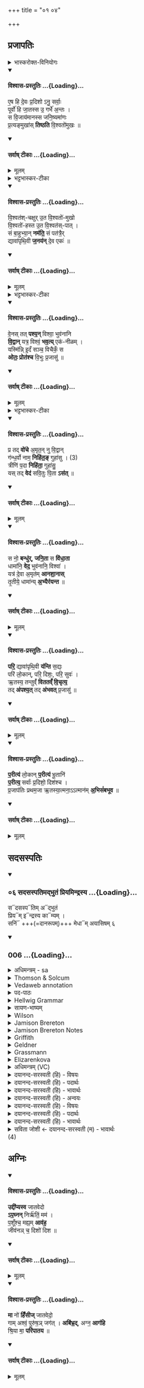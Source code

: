 +++
title = "०१ ०४"

+++

## प्रजापतिः
<details><summary>भास्करोक्त-विनियोगः</summary>

14अथ देवार्य-गुणकीर्तनं द्वितीयं सूक्तमारभ्यते - एष हीत्याद्यास्त्रिष्टुभः ॥
</details>
<div class="js_include" newlevelforh1="4" title="विश्वास-प्रस्तुतिः" unfilled url="/vedAH_yajuH/taittirIyam/sArasvata-vibhAgaH/AraNyakam/Rk/vishvAsa-prastutiH/06_mahA-nArAyaNopaniShat/01_04_guNa-kIrtanam/01_eSha_hi.md">
<details open><summary><h4>विश्वास-प्रस्तुतिः ...{Loading}...</h4></summary>

ए॒ष हि दे॒वः प्र॒दिशो ऽनु॒ सर्वाः॒  
पूर्वो॑ हि जा॒तस्स उ॒ गर्भे॑ अ॒न्तः ।  
स वि॒जाय॑मानस्स जनि॒ष्यमा॑णः  
प्र॒त्यङ्मुखा॑स् **तिष्ठति** वि॒श्वतो॑मुखः ॥
</details>
</div>
<div class="js_include" newlevelforh1="4" title="सर्वाष् टीकाः" unfilled url="/vedAH_yajuH/taittirIyam/sArasvata-vibhAgaH/AraNyakam/Rk/sarvASh_TIkAH/06_mahA-nArAyaNopaniShat/01_04_guNa-kIrtanam/01_eSha_hi.md">
<details open><summary><h4>सर्वाष् टीकाः ...{Loading}...</h4></summary>
<details><summary>मूलम्</summary>

ए॒ष हि दे॒वः प्र॒दिशोनु॒ सर्वाः॒  
पूर्वो॑ हि जा॒तस्स उ॒ गर्भे॑ अ॒न्तः ।  
स वि॒जाय॑मानस्स जनि॒ष्यमा॑णः  
प्र॒त्यङ्मुखा॑स्तिष्ठति वि॒श्वतो॑मुखः ॥
</details>

<details><summary>भट्टभास्कर-टीका</summary>

एष हि देवः विश्वाधिकः सर्वाः प्रदिशः प्रधानदिशः परमात्मा दिक्प्रदेशान् अनु लक्षीकृत्य सर्वासु दिक्ष्वनुगतो भवति सर्वत्र देवनशीलो भवति भानरूपत्वात् । न ह्यभातं किञ्चिदात्मानं लभते । तस्मात् सर्वत्रायमेव तत्तद्रूपेण भाति । किञ्च - स देवः पूर्वः प्रागेव विद्यमानः परमात्मा आदित्यरूपेण प्रादुर्भूत उ अपि तादृशो देव इदानीं गर्भे अन्तो ऽविच्छिन्नचैतन्यः सङ्कुचितचैतन्यो भूत्वा नानाजीवभावेन वर्तते । किञ्च - स एव विजायमानो ऽचेतनात्मना विरूपेण जायमानः । यद्वा - कर्मवशेन विविधशरीरपरिग्रहेण गर्भान्निर्गच्छन् भवति । स एव जनिष्यमाणः पुत्रपौत्रादिभावेन सन्तायमानो भवति । किञ्च - एष आत्मा प्रत्यक् प्रत्येकमञ्चन् मुखादुपक्रमाद् आरभ्य कार्यजातं व्याप्य तिष्ठति । छान्दसं वर्णान्यत्वम् । यद्वा - मुखादारभ्य प्रपञ्चाभिमुख्येन तिष्ठतीति । वचनव्यत्ययो वा - प्रत्यङ्मुखः प्रपञ्चाभिमुखः । आद्युदात्तत्वं मृग्यम् । कथमेकमुखस्यैवमवस्थानमित्याह - विश्वतोमुखः विश्वतो विद्यमानमुखभावः । तस्माद् बहुमुखत्वात् कृत्स्नं कार्यव्याप्तिः ॥
</details>
</details>
</div>
<div class="js_include" newlevelforh1="4" title="विश्वास-प्रस्तुतिः" unfilled url="/vedAH_yajuH/taittirIyam/sArasvata-vibhAgaH/AraNyakam/Rk/vishvAsa-prastutiH/06_mahA-nArAyaNopaniShat/01_04_guNa-kIrtanam/02_vishvatash_chaxuruta.md">
<details open><summary><h4>विश्वास-प्रस्तुतिः ...{Loading}...</h4></summary>

वि॒श्वत॑श्-चक्षुर् उ॒त वि॒श्वतो॑-मुखो  
वि॒श्वतो॑-हस्त  उ॒त वि॒श्वत॑स्-पात् ।  
सं बा॒हुभ्या॒न् **नम॑ति॒** सं पत॑त्रै॒र्  
द्यावा॑पृथि॒वी **ज॒नय॑न्** दे॒व एकः॑ ॥
</details>
</div>
<div class="js_include" newlevelforh1="4" title="सर्वाष् टीकाः" unfilled url="/vedAH_yajuH/taittirIyam/sArasvata-vibhAgaH/AraNyakam/Rk/sarvASh_TIkAH/06_mahA-nArAyaNopaniShat/01_04_guNa-kIrtanam/02_vishvatash_chaxuruta.md">
<details open><summary><h4>सर्वाष् टीकाः ...{Loading}...</h4></summary>
<details><summary>मूलम्</summary>

वि॒श्वत॑श् चक्षुरु॒त वि॒श्वतो॑मुखो  
वि॒श्वतो॑हस्त  उ॒त वि॒श्वत॑स्पात् ।  
सं बा॒हुभ्या॒न् नम॑ति॒ सं पत॑त्रै॒र्  
द्यावा॑पृथि॒वी ज॒नय॑न् दे॒व एकः॑ ॥
</details>

<details><summary>भट्टभास्कर-टीका</summary>

15विश्वतश्चक्षुरिति ॥ व्याख्याता ‘य इमा विश्वा' इत्यत्र । एको देवो रुद्र इत्युक्तम् ॥
</details>
</details>
</div>
<div class="js_include" newlevelforh1="4" title="विश्वास-प्रस्तुतिः" unfilled url="/vedAH_yajuH/taittirIyam/sArasvata-vibhAgaH/AraNyakam/Rk/vishvAsa-prastutiH/06_mahA-nArAyaNopaniShat/01_04_guNa-kIrtanam/03_venas_tat.md">
<details open><summary><h4>विश्वास-प्रस्तुतिः ...{Loading}...</h4></summary>

वे॒नस् तत् **पश्य॒न्** विश्वा॒ भुव॑नानि   
**वि॒द्वान्** यत्र॒ विश्वं॒ **भव॒त्य्** एक॑-नीळम् ।  
यस्मि॑न्नि् इ॒दँ सञ्च॒ विचैकँ॒ स  
**ओतः॒ प्रोत॑श्च** वि॒भुः प्र॒जासु॑ ॥
</details>
</div>
<div class="js_include" newlevelforh1="4" title="सर्वाष् टीकाः" unfilled url="/vedAH_yajuH/taittirIyam/sArasvata-vibhAgaH/AraNyakam/Rk/sarvASh_TIkAH/06_mahA-nArAyaNopaniShat/01_04_guNa-kIrtanam/03_venas_tat.md">
<details open><summary><h4>सर्वाष् टीकाः ...{Loading}...</h4></summary>
<details><summary>मूलम्</summary>

वे॒नस् तत् पश्य॒न्विश्वा॒ भुव॑नानि   
वि॒द्वान् यत्र॒ विश्वं॒ भव॒त्येक॑नीळम् ।  
यस्मि॑न्नि॒दँ सञ्च॒ विचैकँ॒ स  
ओतः॒ प्रोत॑श्च वि॒भुः प्र॒जासु॑ ॥
</details>

<details><summary>भट्टभास्कर-टीका</summary>

16वेन इति ॥ वेनतिः कान्तिकर्मा । प्रपञ्चाविर्भावं कामयमानो देवस् तत् परं व्योम परव्योमावस्थानम् आत्मानं पश्यन् आविर्भावयन् यथा - 'तदैक्षत बहु स्यां' इति 'सोऽकामयत । बहु स्यां' इति । विश्वा विश्वानि भुवनानि विश्वं भुवनात्मकं विद्वान् सर्वार्थज्ञः विश्वभुवनयाथात्म्यज्ञस् तदुपादानयोग्यं प्रथमं बभूव । पुनश्च तद्विशिनष्टि - यत्र कारणद्रव्ये इदं विश्वं जगत एकनीळम् एकवासं सहावस्थितं भवति । उभयो रेकत्वं स्मरन्ति । किञ्च - यस्मिन् कारणे इदं विश्वम् एकं भूत्वा समेति व्येति च एकमिव द्रव्यं समुत्पद्यते विलीयते च तादृशं तत् परमकारणं पश्यन् स देवः विभुर् व्यापकः प्रजासु विकारेषु सर्वेष्व् ओतः प्रोतश्च वर्तते । ओतः कारणत्वेन सर्वत्र कार्ये सन्ततः । प्रोतो ऽधिष्ठानत्वेन भोक्तृत्वपर्यायेण तस्मिन्नपि कारणे सन्ततः । यद्वा - कारणव्याप्तिर् वानं, तद्व्याप्तव्याप्तिः प्रवाणम् ॥  
</details>
</details>
</div>
<div class="js_include" newlevelforh1="4" title="विश्वास-प्रस्तुतिः" unfilled url="/vedAH_yajuH/taittirIyam/sArasvata-vibhAgaH/AraNyakam/Rk/vishvAsa-prastutiH/06_mahA-nArAyaNopaniShat/01_04/01_pra_tadvoche.md">
<details open><summary><h4>विश्वास-प्रस्तुतिः ...{Loading}...</h4></summary>

प्र तद् **वो॑चे** अ॒मृत॒न् नु वि॒द्वान्  
ग॑न्ध॒र्वो नाम॒ **निहि॑त॒ङ्** गुहा॑सु । (3)  
त्रीणि॑ प॒दा **निहि॑ता॒** गुहा॑सु॒  
यस् तद् **वेद॑** सवि॒तुः पि॒ता **ऽस॑त्** ॥
</details>
</div>
<div class="js_include" newlevelforh1="4" title="सर्वाष् टीकाः" unfilled url="/vedAH_yajuH/taittirIyam/sArasvata-vibhAgaH/AraNyakam/Rk/sarvASh_TIkAH/06_mahA-nArAyaNopaniShat/01_04/01_pra_tadvoche.md">
<details open><summary><h4>सर्वाष् टीकाः ...{Loading}...</h4></summary>
<details><summary>मूलम्</summary>

प्र तद्वो॑चे अ॒मृत॒न् नु वि॒द्वान्  
ग॑न्ध॒र्वो नाम॒ निहि॑त॒ङ्गुहा॑सु । (3)  
त्रीणि॑ प॒दा निहि॑ता॒ गुहा॑सु॒  
यस्तद्वेद॑ सवि॒तुः पि॒ताऽस॑त् ॥
</details>
</details>
</div>
<div class="js_include" newlevelforh1="4" title="विश्वास-प्रस्तुतिः" unfilled url="/vedAH_yajuH/taittirIyam/sArasvata-vibhAgaH/AraNyakam/Rk/vishvAsa-prastutiH/06_mahA-nArAyaNopaniShat/01_04/03_sa_no.md">
<details open><summary><h4>विश्वास-प्रस्तुतिः ...{Loading}...</h4></summary>

स नो॒ **बन्धु॑र्, जनि॒ता** स **वि॑धा॒ता**  
धामा॑नि॒ **वेद॒** भुव॑नानि॒  विश्वा॑ ।  
यत्र॑ दे॒वा अ॒मृत॑म् **आनशा॒नास्**  
तृ॒तीये॒ धामा॑न्य् **अ॒भ्यैर॑यन्त** ॥
</details>
</div>
<div class="js_include" newlevelforh1="4" title="सर्वाष् टीकाः" unfilled url="/vedAH_yajuH/taittirIyam/sArasvata-vibhAgaH/AraNyakam/Rk/sarvASh_TIkAH/06_mahA-nArAyaNopaniShat/01_04/03_sa_no.md">
<details open><summary><h4>सर्वाष् टीकाः ...{Loading}...</h4></summary>
<details><summary>मूलम्</summary>

स नो॒ बन्धु॑र् जनि॒ता स वि॑धा॒ता  
धामा॑नि॒ वेद॒ भुव॑नानि॒  विश्वा॑ ।  
यत्र॑ दे॒वा अ॒मृत॑म् आनशा॒नास्  
तृ॒तीये॒ धामा॑न्य् अ॒भ्यैर॑यन्त ॥
</details>
</details>
</div>
<div class="js_include" newlevelforh1="4" title="विश्वास-प्रस्तुतिः" unfilled url="/vedAH_yajuH/taittirIyam/sArasvata-vibhAgaH/AraNyakam/Rk/vishvAsa-prastutiH/06_mahA-nArAyaNopaniShat/01_04/05_pari_dyAvApRthivI.md">
<details open><summary><h4>विश्वास-प्रस्तुतिः ...{Loading}...</h4></summary>

**परि॒** द्यावा॑पृथि॒वी **य॑न्ति** स॒द्यः  
परि॑ लो॒कान्, परि॒ दिशः॒, परि॒ सुवः॑ ।  
ऋ॒तस्य॒ तन्तुव्ँ॑ **विततव्ँ वि॒चृत्य॒**  
तद् **अ॑पश्य॒त्** तद् **अ॑भवत्** प्र॒जासु॑ ॥
</details>
</div>
<div class="js_include" newlevelforh1="4" title="सर्वाष् टीकाः" unfilled url="/vedAH_yajuH/taittirIyam/sArasvata-vibhAgaH/AraNyakam/Rk/sarvASh_TIkAH/06_mahA-nArAyaNopaniShat/01_04/05_pari_dyAvApRthivI.md">
<details open><summary><h4>सर्वाष् टीकाः ...{Loading}...</h4></summary>
<details><summary>मूलम्</summary>

परि॒ द्यावा॑पृथि॒वी य॑न्ति स॒द्यः  
परि॑ लो॒कान् परि॒  दिशः॒ परि॒ सुवः॑ ।  
ऋ॒तस्य॒ तन्तुव्ँ॑ विततव्ँ वि॒चृत्य॒  
तद् अ॑पश्य॒त् तद् अ॑भवत् प्र॒जासु॑ ॥
</details>
</details>
</div>
<div class="js_include" newlevelforh1="4" title="विश्वास-प्रस्तुतिः" unfilled url="/vedAH_yajuH/taittirIyam/sArasvata-vibhAgaH/AraNyakam/Rk/vishvAsa-prastutiH/06_mahA-nArAyaNopaniShat/01_04/07_parItya_lokAn.md">
<details open><summary><h4>विश्वास-प्रस्तुतिः ...{Loading}...</h4></summary>

**प॒रीत्य॑** लो॒कान् **प॒रीत्य॑** भू॒तानि॑  
**प॒रीत्य॒**  सर्वाः॑ प्र॒दिशो॒ दिश॑श्च ।  
प्र॒जाप॑तिः प्रथम॒जा ऋ॒तस्या॒त्मना॒ऽऽत्मान॑म् **अ॒भिसं॑बभूव** ॥
</details>
</div>
<div class="js_include" newlevelforh1="4" title="सर्वाष् टीकाः" unfilled url="/vedAH_yajuH/taittirIyam/sArasvata-vibhAgaH/AraNyakam/Rk/sarvASh_TIkAH/06_mahA-nArAyaNopaniShat/01_04/07_parItya_lokAn.md">
<details open><summary><h4>सर्वाष् टीकाः ...{Loading}...</h4></summary>
<details><summary>मूलम्</summary>

प॒रीत्य॑ लो॒कान् प॒रीत्य॑ भू॒तानि॑  
प॒रीत्य॒  सर्वाः॑ प्र॒दिशो॒ दिश॑श्च ।  
प्र॒जाप॑तिः प्रथम॒जा ऋ॒तस्या॒त्मना॒ऽऽत्मान॑म् अ॒भिसं॑बभूव ॥
</details>
</details>
</div>

## सदसस्पतिः
<div class="js_include" includetitle="true" newlevelforh1="3" unfilled url="/vedAH_Rk/shAkalam/saMhitA/vishvAsa-prastutiH/01/018/06_sadasaspatimadbhutaM_priyamindrasya.md">
<details open><summary><h3>०६ सदसस्पतिमद्भुतं प्रियमिन्द्रस्य ...{Loading}...</h3></summary>

स᳓दसस्प᳓तिम् अ᳓द्भुतं  
प्रिय᳓म् इ᳓न्द्रस्य का᳓म्यम् ।  
सनिं᳓ +++(=दानरूपम्)+++ मेधा᳓म् अयासिषम् ६

</details>
</div>
<div class="js_include" includetitle="true" newlevelforh1="3" unfilled url="/vedAH_Rk/shAkalam/saMhitA/sarvASh_TIkAH/01/018/06_sadasaspatimadbhutaM_priyamindrasya.md">
<details open><summary><h3>006 ...{Loading}...</h3></summary>
<details><summary>अधिमन्त्रम् - sa</summary>

- देवता - सदसस्पतिः
- ऋषिः - मेधातिथिः काण्वः
- छन्दः - गायत्री
</details>

<details><summary>Thomson & Solcum</summary>

स᳓दसस् प᳓तिम् अ᳓द्भुतम्  
प्रिय᳓म् इ᳓न्द्रस्य का᳓मियम्  
सनि᳓म् मेधा᳓म् अयासिषम्
</details>

<details><summary>Vedaweb annotation</summary>

_________
**Strata**  
Normal

_________
**Pāda-label**  
genre M;; Oldenberg's gāyatrī-corpus, cf. Oldenberg (1888: 9f.).  
genre M;; Oldenberg's gāyatrī-corpus, cf. Oldenberg (1888: 9f.).  
genre M;; Oldenberg's gāyatrī-corpus, cf. Oldenberg (1888: 9f.).
_________
**Morph**  
ádbhutam ← ádbhuta- (nominal stem)  
{case:ACC, gender:M, number:SG}

pátim ← páti- (nominal stem)  
{case:ACC, gender:M, number:SG}

sádasaḥ ← sádas- (nominal stem)  
{case:GEN, gender:N, number:SG}

índrasya ← índra- (nominal stem)  
{case:GEN, gender:M, number:SG}

kā́myam ← kā́mya- (nominal stem)  
{case:ACC, gender:M, number:SG}

priyám ← priyá- (nominal stem)  
{case:ACC, gender:M, number:SG}

ayāsiṣam ← √yā- 2 (root)  
{number:SG, person:1, mood:IND, tense:AOR, voice:ACT}

medhā́m ← medhā́- (nominal stem)  
{case:ACC, gender:F, number:SG}

saním ← saní- (nominal stem)  
{case:ACC, gender:M, number:SG}

</details>

<details><summary>पद-पाठः</summary>

सद॑सः । पति॑म् । अद्भु॑तम् । प्रि॒यम् । इन्द्र॑स्य । काम्य॑म् ।  
स॒निम् । मे॒धाम् । अ॒या॒सि॒ष॒म् ॥
</details>

<details><summary>Hellwig Grammar</summary>

-   *sadasas* ← *sadas*
- \[noun\], genitive, singular, neuter
- “mansion; assembly; seat; seat.”

_________

- *patim* ← *pati*
- \[noun\], accusative, singular, masculine
- “husband; overlord; king; deity; īśvara; ruler; pati \[word\];
    commanding officer; leader; owner; mayor; lord.”

_________

- *adbhutam* ← *adbhuta*
- \[noun\], accusative, singular, masculine
- “extraordinary; amazing; supernatural.”

_________

- *priyam* ← *priya*
- \[noun\], accusative, singular, masculine
- “beloved; pleasant; dear; fond(p); wanted; priya \[word\]; favorite;
    good; liked; suitable; proper.”

_________

- *indrasya* ← *indra*
- \[noun\], genitive, singular, masculine
- “Indra; leader; best; king; first; head; self; indra \[word\];
    Indra; sapphire; fourteen; guru.”

_________

- *kāmyam* ← *kāmya*
- \[noun\], accusative, singular, masculine
- “desirable; optional; beautiful.”

_________

- *sanim* ← *sani*
- \[noun\], accusative, singular, masculine
- “gain.”

_________

- *medhām* ← *medhā*
- \[noun\], accusative, singular, feminine
- “intelligence; medhā \[word\]; Medhā.”

_________

- *ayāsiṣam* ← *yā*
- \[verb\], singular, Athematic s aor. (Ind.)
- “go; enter (a state); travel; disappear; reach; come; campaign;
    elapse; arrive; drive; reach; leave; run; depart; ride.”

_________

</details>

<details><summary>सायण-भाष्यम्</summary>

**मेधां** लब्धुं **सदसस्पतिम्** एतन्नामकं देवम् **अयासिषं** प्राप्तवानस्मि । कीदृशम् । **अद्भुतम्** आश्चर्यकरं **इन्द्रस्य** **प्रियं** सोमपाने सहचारित्वात् 'काम्यं कमनीयं **सनिं** धनस्य दातारम् ॥ सदसः । षद्लृ विशरणादौ । सर्वधातुभ्योऽसुन्' । नित्त्वादाद्युदात्तः। पतिम् । पातेर्डतिः (उ. सू. ४. ४९७ )। टिलोपः । प्रत्ययस्वरः । प्रियम् । ‘इगुपधज्ञाप्रीकिरः कः'। इयङादेशः । प्रत्ययस्वरः । काम्यम्। कामयतेः ‘अचो यत्'।  ‘ णेरनिटि ' इति णिलोपः ।  ‘ यतोऽनावः' इत्याद्युदात्तत्वम् । सनिम् ।  ‘ षणु दाने '।  ‘ धात्वादेः षः सः'।  ‘ अच इः ' ( उ. सू. ४. ५७८ ) इत्यनुवृत्तौ  खनिकष्यज्यसिवसिवनिसनिध्वनिग्रन्थिचरिभ्यश्च ' ( उ. सू. ४. ५७९ ) इति इप्रत्ययः । प्रत्ययस्वरः । अयासिषम् ।  ‘ या प्रापणे । लुङ् । मिपोऽमादेशः ।  ‘ यमरमनमातां सक् च ' ( पा. सू. ७. २. ७३ ) इति सिच इडागमः; धातोः सगागमः । निघातः ॥
</details>

<details><summary>Wilson</summary>

_________
**English translation:**  

“I solicit understanding from **Sadasaspati** (= **Agni**, protector of the assembly), the wonderful, the friend of **Indra**, the desirable, the bountiful.”
</details>

<details><summary>Jamison Brereton</summary>

The Lord of the Seat, infallible, dear and desirable to Indra,  
I have besought for wisdom as our gain.
</details>

<details><summary>Jamison Brereton Notes</summary>

ayāsiṣam: I take this form to the root √yā ‘beseech, implore’, not to √yā ‘drive, go’, which does, admittedly, have a well-attested -siṣ-aorist. So also Witzel Gotō, though other translators (including Schmidt, Bṛhaspati und Indra) render as a verb of motion (Geldner “habe ich … angegangen”). That interpretation isn’t impossible, but ‘beseech’ fits the context better.
</details>

<details><summary>Griffith</summary>

To the Assembly's wondrous Lord, to Indra's lovely Friend who gives  
     Wisdom, have I drawn near in prayer.
</details>

<details><summary>Geldner</summary>

Den unsichtbaren Schutzgeist des Hauses, den geliebten Freund Indra´s, habe ich um Verdienst und Eingebung angegangen,
</details>

<details><summary>Grassmann</summary>

Den wunderbaren Wohnungsherrn, des Indra wünschenswerthen Freund, Hab' ich um Weisheit angefleht.
</details>

<details><summary>Elizarenkova</summary>

К Господину сиденья удивительному,  
К милому (другу) Индры, достойному любви,  
Я обратился ради достижения мудрости.
</details>

<details><summary>अधिमन्त्रम् (VC)</summary>

- सदसस्पतिः
- मेधातिथिः काण्वः
- पिपीलिकामध्यानिचृद्गायत्री
- षड्जः
</details>

<details><summary>दयानन्द-सरस्वती (हि) - विषयः</summary>

अगले मन्त्र में इन्द्र शब्द से परमेश्वर के गुणों का उपदेश किया है-
</details>

<details><summary>दयानन्द-सरस्वती (हि) - पदार्थः</summary>

पदार्थान्वयभाषाः -  मैं (इन्द्रस्य) जो सब प्राणियों को ऐश्वर्य्य देने (काम्यम्) उत्तम (सनिम्) पाप-पुण्य कर्मों के यथायोग्य फल देने और (प्रियम्) प्राणियों को प्रसन्न करानेवाले (अद्भुतम्) आश्चर्य्यमय गुण और स्वभाव स्वरूप (सदसस्पतिम्) और जिसमें विद्वान् धार्मिक न्याय करनेवाले स्थित हों, उस सभा के स्वामी परमेश्वर की उपासना और सब उत्तम गुण स्वभाव परोपकारी सभापति को प्राप्त होके (मेधाम्) उत्तम ज्ञान को धारण करनेवाली बुद्धि को (अयासिषम्) प्राप्त होऊँ॥६॥
</details>

<details><summary>दयानन्द-सरस्वती (हि) - भावार्थः</summary>

भावार्थभाषाः -  जो मनुष्य सर्वशक्तिमान् सबके अधिष्ठाता और सब आनन्द के देनेवाले परमेश्वर की उपासना करते और उत्कृष्ट न्यायाधीश को प्राप्त होते हैं, वे ही सब शास्त्रों के बोध से प्रसिद्ध क्रियाओं से युक्त बुद्धियों को प्राप्त और पुरुषार्थी होकर विद्वान् होते हैं॥६॥
</details>

<details><summary>दयानन्द-सरस्वती (हि) - अन्वयः</summary>

अन्वय:  अहमिन्द्रस्य काम्यं सनिं प्रियमद्भुतं सदसस्पतिं परमेश्वरमुपास्य सभाध्यक्षं प्राप्य मेधामयासिषं बुद्धिं प्राप्नुयाम्॥६॥
</details>

<details><summary>दयानन्द-सरस्वती (हि) - विषयः</summary>

अथेन्द्रशब्देन परमेश्वरगुणा उपदिश्यन्ते।
</details>

<details><summary>दयानन्द-सरस्वती (हि) - पदार्थः</summary>

पदार्थान्वयभाषाः -  (सदसः) सीदन्ति विद्वांसो धार्मिका न्यायाधीशा यस्मिँस्तत्सदः सभा तस्य। अत्राधिकरणेऽसुन्। (पतिम्) स्वामिनम् (अद्भुतम्) आश्चर्य्यगुणस्वभावस्वरूपम्। अदि भुवो डुतच्। (उणा०५.१) अनेन ‘भू’धातोरद्युपपदे डुतच् प्रत्ययः। (प्रियम्) प्रीणाति सर्वान् प्राणिनस्तम् (इन्द्रस्य) जीवस्य (काम्यम्) कमनीयम् (सनिम्) पापपुण्यानां विभागेन फलप्रदातारम्। खनिकष्यज्यसि० (उणा०४.१४०) अनेन ‘सन’धातोरिः प्रत्ययः (मेधाम्) धारणावतीं बुद्धिम् (अयासिषम्) प्राप्नुयाम्॥६॥
</details>

<details><summary>दयानन्द-सरस्वती (हि) - भावार्थः</summary>

भावार्थभाषाः -  ये मनुष्याः सर्वशक्तिमन्तं सर्वाधिष्ठातारं सर्वानन्दप्रदं परमेश्वरसुपासते, ये च सर्वोत्कृष्टगुणस्वभावपरोपकारिणं सभापतिं प्राप्नुवन्ति त एव सर्वशास्त्रबोधक्रियायुक्तां धियं प्राप्य पुरुषार्थिनो विद्वांसश्च भूत्वा सुखिनो भवन्तीति॥६॥
</details>

<details><summary>सविता जोशी ← दयानन्द-सरस्वती (म) - भावार्थः</summary>

भावार्थभाषाः -  जी माणसे सर्वशक्तिमान, सर्वांचा अधिष्ठाता व संपूर्ण आनंददाता अशा परमेश्वराची उपासना करतात, त्यांना उत्कृष्ट, गुणवान, परोपकारी, न्यायाधीश सभाधीश प्राप्त होतो. तीच सर्व शास्त्रांचा बोध घेऊन क्रियायुक्त बुद्धीने पुरुषार्थी होऊन विद्वान बनतात आणि सुखी होतात. ॥ ६ ॥
</details>
</details>
</div>
(4)

## अग्निः
<div class="js_include" newlevelforh1="4" title="विश्वास-प्रस्तुतिः" unfilled url="/vedAH_yajuH/taittirIyam/sArasvata-vibhAgaH/AraNyakam/Rk/vishvAsa-prastutiH/06_mahA-nArAyaNopaniShat/01_05/01_uddIpyasva_jAtavedo.md">
<details open><summary><h4>विश्वास-प्रस्तुतिः ...{Loading}...</h4></summary>

**उद्दी॑प्यस्व** जातवेदो  
**ऽप॒घ्नन्** निर्ऋ॑तिं॒ मम॑ ।  
प॒शूँश्च॒ मह्य॒म् **आव॑ह॒**  
जीव॑नञ् च॒ दिशो॑ दिश ॥
</details>
</div>
<div class="js_include" newlevelforh1="4" title="सर्वाष् टीकाः" unfilled url="/vedAH_yajuH/taittirIyam/sArasvata-vibhAgaH/AraNyakam/Rk/sarvASh_TIkAH/06_mahA-nArAyaNopaniShat/01_05/01_uddIpyasva_jAtavedo.md">
<details open><summary><h4>सर्वाष् टीकाः ...{Loading}...</h4></summary>
<details><summary>मूलम्</summary>

उद्दी॑प्यस्व जातवेदो  
ऽप॒घ्नन्निर्ऋ॑तिं॒ मम॑ ।  
प॒शूँश्च॒ मह्य॒म् आव॑ह॒  
जीव॑नञ् च॒ दिशो॑ दिश ॥
</details>
</details>
</div>
<div class="js_include" newlevelforh1="4" title="विश्वास-प्रस्तुतिः" unfilled url="/vedAH_yajuH/taittirIyam/sArasvata-vibhAgaH/AraNyakam/Rk/vishvAsa-prastutiH/06_mahA-nArAyaNopaniShat/01_05/03_mA_no.md">
<details open><summary><h4>विश्वास-प्रस्तुतिः ...{Loading}...</h4></summary>

**मा** नो॑ **हिँसीज्** जातवेदो॒  
गाम् अश्वं॒ पुरु॑ष॒ञ् जग॑त् । 
**अबि॑भ्र॒द्**, अग्न॒ **आग॑हि**  
श्रि॒या मा॒ **परि॑पातय** ॥
</details>
</div>
<div class="js_include" newlevelforh1="4" title="सर्वाष् टीकाः" unfilled url="/vedAH_yajuH/taittirIyam/sArasvata-vibhAgaH/AraNyakam/Rk/sarvASh_TIkAH/06_mahA-nArAyaNopaniShat/01_05/03_mA_no.md">
<details open><summary><h4>सर्वाष् टीकाः ...{Loading}...</h4></summary>
<details><summary>मूलम्</summary>

मा नो॑ हिँसीज् जातवेदो॒  
गामश्वं॒ पुरु॑ष॒ञ् जग॑त् । 
अबि॑भ्र॒द् अग्न॒ आग॑हि  
श्रि॒या मा॒ परि॑पातय ॥
</details>
</details>
</div>
